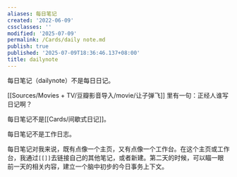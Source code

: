 ```yaml
---
aliases: 每日笔记
created: '2022-06-09'
cssclasses: ''
modified: '2025-07-09'
permalink: /Cards/daily note.md
publish: true
published: '2025-07-09T18:36:46.137+08:00'
title: dailynote
---
```

每日笔记（dailynote）不是每日日记。

[[Sources/Movies + TV/豆瓣影音导入/movie/让子弹飞]] 里有一句：正经人谁写日记啊？

每日笔记不是[[Cards/间歇式日记]]。

每日笔记不是工作日志。

每日笔记对我来说，既有点像一个主页，又有点像一个工作台。在这个主页或工作台，我通过`[[]]`去链接自己的其他笔记，或者新建。第二天的时候，可以瞄一眼前一天的相关内容，建立一个脑中初步的今日事务上下文。
